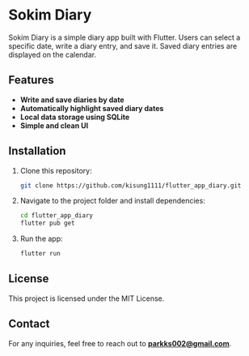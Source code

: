 # Sokim Diary

Sokim Diary is a simple diary app built with Flutter. Users can select a specific date, write a diary entry, and save it. Saved diary entries are displayed on the calendar.

## Features
- **Write and save diaries by date**
- **Automatically highlight saved diary dates**
- **Local data storage using SQLite**
- **Simple and clean UI**

## Installation
1. Clone this repository:
   ```sh
   git clone https://github.com/kisung1111/flutter_app_diary.git
   ```
2. Navigate to the project folder and install dependencies:
   ```sh
   cd flutter_app_diary
   flutter pub get
   ```
3. Run the app:
   ```sh
   flutter run
   ```

## License
This project is licensed under the MIT License.

## Contact
For any inquiries, feel free to reach out to **parkks002@gmail.com**.

